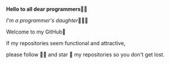 


**Hello to all dear programmers**👋🏻 

*I'm a programmer's daughter*👩🏻‍💻

Welcome to my GitHub💙

If my repositories seem functional and attractive,

please follow 🙌🏻 and star 🌟 my repositories so you don't get lost.

